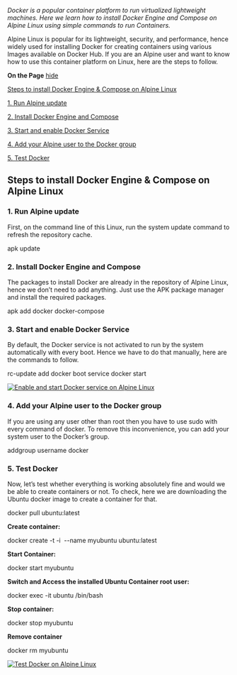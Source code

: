 _Docker is a popular container platform to run virtualized lightweight machines. Here we learn how to install Docker Engine and Compose on Alpine Linux using simple commands to run Containers._

Alpine Linux is popular for its lightweight, security, and performance, hence widely used for installing Docker for creating containers using various Images available on Docker Hub. If you are an Alpine user and want to know how to use this container platform on Linux, here are the steps to follow.

**On the Page** [hide](https://linux.how2shout.com/how-to-install-docker-engine-on-alpine-linux/#)

[Steps to install Docker Engine & Compose on Alpine Linux](https://linux.how2shout.com/how-to-install-docker-engine-on-alpine-linux/#Steps_to_install_Docker_Engine_Compose_on_Alpine_Linux)

[1. Run Alpine update](https://linux.how2shout.com/how-to-install-docker-engine-on-alpine-linux/#1_Run_Alpine_update)

[2. Install Docker Engine and Compose](https://linux.how2shout.com/how-to-install-docker-engine-on-alpine-linux/#2_Install_Docker_Engine_and_Compose)

[3. Start and enable Docker Service](https://linux.how2shout.com/how-to-install-docker-engine-on-alpine-linux/#3_Start_and_enable_Docker_Service)

[4. Add your Alpine user to the Docker group](https://linux.how2shout.com/how-to-install-docker-engine-on-alpine-linux/#4_Add_your_Alpine_user_to_the_Docker_group)

[5. Test Docker](https://linux.how2shout.com/how-to-install-docker-engine-on-alpine-linux/#5_Test_Docker)

## Steps to install Docker Engine & Compose on Alpine Linux

### 1. Run Alpine update

First, on the command line of this Linux, run the system update command to refresh the repository cache.

apk update

### 2. Install Docker Engine and Compose

The packages to install Docker are already in the repository of Alpine Linux, hence we don’t need to add anything. Just use the APK package manager and install the required packages.

apk add docker docker-compose

### 3. Start and enable Docker Service

By default, the Docker service is not activated to run by the system automatically with every boot. Hence we have to do that manually, here are the commands to follow.

rc-update add docker boot
service docker start

[![Enable and start Docker service on Alpine Linux](https://www.how2shout.com/linux/wp-content/uploads/2021/10/Enable-and-start-Docker-service-on-Alpine-Linux.png "Enable and start Docker service on Alpine Linux")](https://www.how2shout.com/linux/wp-content/uploads/2021/10/Enable-and-start-Docker-service-on-Alpine-Linux.png)

### 4. Add your Alpine user to the Docker group

If you are using any user other than root then you have to use sudo with every command of docker. To remove this inconvenience, you can add your system user to the Docker’s group.

addgroup username docker

### 5. Test Docker

Now, let’s test whether everything is working absolutely fine and would we be able to create containers or not. To check, here we are downloading the Ubuntu docker image to create a container for that.

docker pull ubuntu:latest

**Create container:**

docker create -t -i  --name myubuntu ubuntu:latest

**Start Container:**

docker start myubuntu

**Switch and Access the installed Ubuntu Container root user:**

docker exec -it ubuntu /bin/bash

**Stop container:**

docker stop myubuntu

**Remove container**

docker rm myubuntu

[![Test Docker on Alpine Linux](https://www.how2shout.com/linux/wp-content/uploads/2021/10/Test-Docker-on-Alpine-Linux.png "Test Docker on Alpine Linux")](https://www.how2shout.com/linux/wp-content/uploads/2021/10/Test-Docker-on-Alpine-Linux.png)